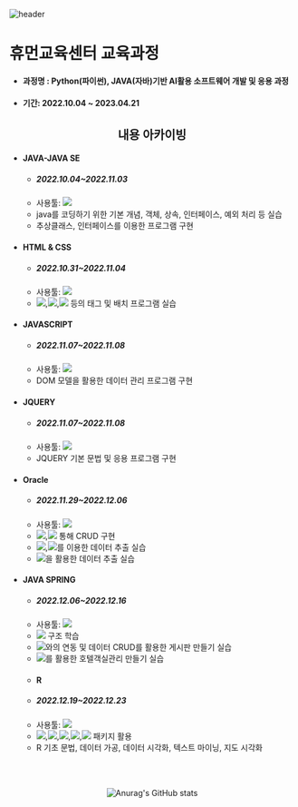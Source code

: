 ![header](https://capsule-render.vercel.app/api?type=wave&color=auto&height=300&section=header&text=I'm%20sara&fontSize=50)
# 휴먼교육센터 교육과정
* #### 과정명 : Python(파이썬), JAVA(자바)기반 AI활용 소프트웨어 개발 및 응용 과정
* #### 기간: 2022.10.04 ~ 2023.04.21
<div align="center">

##  내용 아카이빙 

</div>

* #### JAVA-JAVA SE
  * ##### 2022.10.04~2022.11.03
  * 사용툴: <img src="https://img.shields.io/badge/Eclipse%20SE-2C2255?style=flat&logo=Eclipse%20IDE&logoColor=white">
  * java를 코딩하기 위한 기본 개념, 객체, 상속, 인터페이스, 예외 처리 등 실습
  * 추상클래스, 인터페이스를 이용한 프로그램 구현
* #### HTML & CSS
  * ##### 2022.10.31~2022.11.04
  * 사용툴: <img src="https://img.shields.io/badge/VS%20Code-007ACC?style=flat&logo=Visual%20Studio%20Code&logoColor=white">
  * <img src="https://img.shields.io/badge/input-A8B9CC?style=flat&logo=a&logoColor=black">,<img src="https://img.shields.io/badge/select-A8B9CC?style=flat&logo=a&logoColor=black">,<img src="https://img.shields.io/badge/button-A8B9CC?style=flat&logo=a&logoColor=black"> 등의 태그 및 배치 프로그램 실습
* #### JAVASCRIPT
  * ##### 2022.11.07~2022.11.08
  * 사용툴: <img src="https://img.shields.io/badge/VS%20Code-007ACC?style=flat&logo=Visual%20Studio%20Code&logoColor=white">
  * DOM 모델을 활용한 데이터 관리 프로그램 구현
* #### JQUERY
  * ##### 2022.11.07~2022.11.08
  * 사용툴: <img src="https://img.shields.io/badge/VS%20Code-007ACC?style=flat&logo=Visual%20Studio%20Code&logoColor=white">
  * JQUERY 기본 문법 및 응용 프로그램 구현
* #### Oracle
  * ##### 2022.11.29~2022.12.06
  * 사용툴: <img src="https://img.shields.io/badge/Oracle-F80000?style=flat&logo=Oracle&logoColor=white">
  * <img src="https://img.shields.io/badge/DML-A8B9CC?style=flat&logo=a&logoColor=black">,<img src="https://img.shields.io/badge/DCL-A8B9CC?style=flat&logo=a&logoColor=black"> 통해 CRUD 구현 
  * <img src="https://img.shields.io/badge/Join-A8B9CC?style=flat&logo=a&logoColor=black">,<img src="https://img.shields.io/badge/Subquery-A8B9CC?style=flat&logo=a&logoColor=black">를 이용한 데이터 추출 실습
  * <img src="https://img.shields.io/badge/PL/SQL-A8B9CC?style=flat&logo=a&logoColor=black">을 활용한 데이터 추출 실습
* #### JAVA SPRING
  * ##### 2022.12.06~2022.12.16
  * 사용툴: <img src="https://img.shields.io/badge/Eclipse%20EE-2C2255?style=flat&logo=Eclipse%20IDE&logoColor=white">
  * <img src="https://img.shields.io/badge/MVC-A8B9CC?style=flat&logo=a&logoColor=black"> 구조 학습
  * <img src="https://img.shields.io/badge/DB-A8B9CC?style=flat&logo=a&logoColor=black">와의 연동 및 데이터 CRUD를 활용한 게시판 만들기 실습
  * <img src="https://img.shields.io/badge/AJAX-A8B9CC?style=flat&logo=a&logoColor=black">를 활용한 호텔객실관리 만들기 실습
  * #### R
  * ##### 2022.12.19~2022.12.23
  * 사용툴: <img src="https://img.shields.io/badge/RStudio-75AADB?style=flat&logo=RStudioe&logoColor=white">
  * <img src="https://img.shields.io/badge/dplyr-A8B9CC?style=flat&logo=a&logoColor=black">,<img src="https://img.shields.io/badge/ggplot2-A8B9CC?style=flat&logo=a&logoColor=black">,<img src="https://img.shields.io/badge/KoNLP-A8B9CC?style=flat&logo=a&logoColor=black">,<img src="https://img.shields.io/badge/ggmap-A8B9CC?style=flat&logo=a&logoColor=black">,<img src="https://img.shields.io/badge/googleVis-A8B9CC?style=flat&logo=a&logoColor=black"> 패키지 활용
  * R 기초 문법, 데이터 가공, 데이터 시각화, 텍스트 마이닝, 지도 시각화    
  
<br><br>

<div align="center">

![Anurag's GitHub stats](https://github-readme-stats.vercel.app/api?username=tkfk418&theme=nightowl&show_icons=true)

</div>